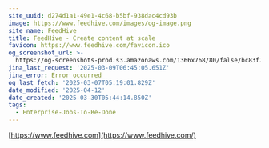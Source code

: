 ```yaml
---
site_uuid: d274d1a1-49e1-4c68-b5bf-938dac4cd93b
image: https://www.feedhive.com/images/og-image.png
site_name: FeedHive
title: FeedHive - Create content at scale
favicon: https://www.feedhive.com/favicon.ico
og_screenshot_url: >-
  https://og-screenshots-prod.s3.amazonaws.com/1366x768/80/false/bc83f7e987ef5e9072f0f1b76c3197d7254e5bb7e20d6bcf8ff9fecab3fad71e.jpeg
jina_last_request: '2025-03-09T06:45:05.651Z'
jina_error: Error occurred
og_last_fetch: '2025-03-07T05:19:01.829Z'
date_modified: '2025-04-12'
date_created: '2025-03-30T05:44:14.850Z'
tags:
  - Enterprise-Jobs-To-Be-Done
---
```






















































[https://www.feedhive.com](https://www.feedhive.com/)
